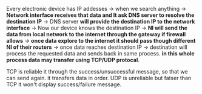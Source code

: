 Every electronic device has IP addesses -> when we search anything -> **Network interface receives that data and It ask DNS server to resolve the destination IP** -> DNS server **will provide the destination IP to the network interface** -> Now our device knows the destination IP -> **NI will send the data from local network to the internet through the gateway if firewall allows** -> **once data explore to the internet it should pass though different NI of their routers** -> once data reaches destination IP -> destination will process the requested data and sends back in same process.  **in this whole process data may transfer using TCP/UDP protocal**. 

TCP is reliable it through the success/unsuccessful message, so that we can send again. it transfers data in order. UDP is unreliable but fatser than TCP it won't display success/failure message.
